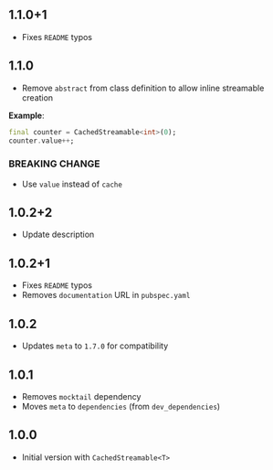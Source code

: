## 1.1.0+1

- Fixes `README` typos

## 1.1.0

- Remove `abstract` from class definition to allow inline streamable creation

**Example**:

```dart
final counter = CachedStreamable<int>(0);
counter.value++;
```

### BREAKING CHANGE

- Use `value` instead of `cache`

## 1.0.2+2

- Update description

## 1.0.2+1

- Fixes `README` typos
- Removes `documentation` URL in `pubspec.yaml`

## 1.0.2

- Updates `meta` to `1.7.0` for compatibility

## 1.0.1

- Removes `mocktail` dependency
- Moves `meta` to `dependencies` (from `dev_dependencies`)

## 1.0.0

- Initial version with `CachedStreamable<T>`
